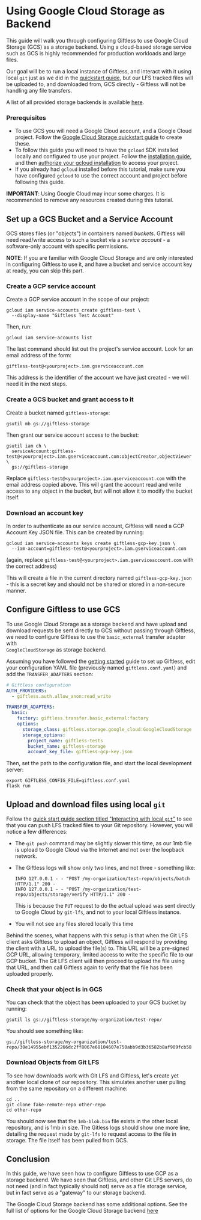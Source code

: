 Using Google Cloud Storage as Backend
=====================================
This guide will walk you through configuring Giftless to use Google Cloud Storage (GCS) as a storage backend. Using a 
cloud-based storage service such as GCS is highly recommended for production workloads and large files. 

Our goal will be to run a local instance of Giftless, and interact with it using local `git` just as we did in the
[quickstart guide](quickstart.md), but our LFS tracked files will be uploaded to, and downloaded from, GCS directly - 
Giftless will not be handling any file transfers.

A list of all provided storage backends is available [here](storage-backends.md). 

### Prerequisites

* To use GCS you will need a Google Cloud account, and a Google Cloud project.
Follow the [Google Cloud Storage quickstart guide](https://cloud.google.com/storage/docs/quickstart-console) to create
these.
* To follow this guide you will need to have the `gcloud` SDK installed locally and configured to use your project. 
Follow the [installation guide](https://cloud.google.com/sdk/docs/install), and then [authorize your gcloud 
  installation](https://cloud.google.com/sdk/docs/authorizing) to access your project.
* If you already had `gcloud` installed before this tutorial, make sure you have configured `gcloud` to 
use the correct account and project before following this guide. 

**IMPORTANT**: Using Google Cloud may incur some charges. It is recommended to remove any resources created during
this tutorial. 

## Set up a GCS Bucket and a Service Account
GCS stores files (or "objects") in containers named *buckets*. Giftless will need read/write access to such a bucket via
a *service account* - a software-only account with specific permissions. 

**NOTE**: If you are familiar with Google Cloud Storage and are only interested in configuring Giftless to use it, and
have a bucket and service account key at ready, you can skip this part. 

### Create a GCP service account
Create a GCP service account in the scope of our project:

```shell
gcloud iam service-accounts create giftless-test \
  --display-name "Giftless Test Account"
```
Then, run:
```shell
gcloud iam service-accounts list 
```

The last command should list out the project's service account. Look for an email address 
of the form:

    giftless-test@<yourproject>.iam.gserviceaccount.com 

This address is the identifier of the account we have just created - we will need it in the next steps. 

### Create a GCS bucket and grant access to it
Create a bucket named `giftless-storage`:

```shell
gsutil mb gs://giftless-storage 
```

Then grant our service account access to the bucket:

```shell
gsutil iam ch \
  serviceAccount:giftless-test@<yourproject>.iam.gserviceaccount.com:objectCreator,objectViewer \
  gs://giftless-storage
```

Replace `giftless-test@<yourproject>.iam.gserviceaccount.com` with the email address copied above. This will grant 
the account read and write access to any object in the bucket, but will not allow it to modify the bucket itself. 

### Download an account key
In order to authenticate as our service account, Giftless will need a GCP Account Key JSON file. This can be created
by running:

```shell
gcloud iam service-accounts keys create giftless-gcp-key.json \
  --iam-account=giftless-test@<yourproject>.iam.gserviceaccount.com
```

(again, replace `giftless-test@<yourproject>.iam.gserviceaccount.com` with the correct address)

This will create a file in the current directory named `giftless-gcp-key.json` - this is a secret key and should not be
shared or stored in a non-secure manner.  

## Configure Giftless to use GCS

To use Google Cloud Storage as a storage backend and have upload and download requests be sent directly to GCS without
passing through Giftless, we need to configure Giftless to use the `basic_external` transfer adapter with  
`GoogleCloudStorage` as storage backend.

Assuming you have followed the [getting started](quickstart.md) guide to set up Giftless, edit your configuration 
YAML file (previously named `giftless.conf.yaml`) and add the `TRANSFER_ADAPTERS` section:

```yaml
# Giftless configuration
AUTH_PROVIDERS:
  - giftless.auth.allow_anon:read_write

TRANSFER_ADAPTERS:
  basic:
    factory: giftless.transfer.basic_external:factory
    options:
      storage_class: giftless.storage.google_cloud:GoogleCloudStorage
      storage_options:
        project_name: giftless-tests
        bucket_name: giftless-storage
        account_key_file: giftless-gcp-key.json
```
Then, set the path to the configuration file, and start the local development server:

```shell
export GIFTLESS_CONFIG_FILE=giftless.conf.yaml
flask run
```

## Upload and download files using local `git`

Follow the [quick start guide section titled "Interacting with local `git`"](quickstart.md#interacting-with-local-git)
to see that you can push LFS tracked files to your Git repository. However, you will notice a few differences: 

* The `git push` command may be slightly slower this time, as our 1mb file is upload to Google Cloud via the Internet 
  and not over the loopback network.
* The Giftless logs will show only two lines, and not three - something like:
    
      INFO 127.0.0.1 - - "POST /my-organization/test-repo/objects/batch HTTP/1.1" 200 -
      INFO 127.0.0.1 - - "POST /my-organization/test-repo/objects/storage/verify HTTP/1.1" 200 -
  
  This is because the `PUT` request to do the actual upload was sent directly to Google Cloud by `git-lfs`, and not to
  your local Giftless instance. 
* You will not see any files stored locally this time

Behind the scenes, what happens with this setup is that when the Git LFS client asks Giftless to upload an object, 
Giftless will respond by providing the client with a URL to upload the file(s) to. This URL will be a pre-signed GCP 
URL, allowing temporary, limited access to write the specific file to our GCP bucket. The Git LFS client will then 
proceed to upload the file using that URL, and then call Giftless again to verify that the file has been uploaded 
properly. 

### Check that your object is in GCS
You can check that the object has been uploaded to your GCS bucket by running: 

```shell
gsutil ls gs://giftless-storage/my-organization/test-repo/
```
You should see something like:
```shell
gs://giftless-storage/my-organization/test-repo/30e14955ebf1352266dc2ff8067e68104607e750abb9d3b36582b8af909fcb58
```

### Download Objects from Git LFS
To see how downloads work with Git LFS and Giftless, let's create yet another local clone of our repository. This 
simulates another user pulling from the same repository on a different machine:

```shell
cd ..
git clone fake-remote-repo other-repo
cd other-repo
```

You should now see that the `1mb-blob.bin` file exists in the other local repository, and is 1mb in size. The Gitless
logs should show one more line, detailing the request made by `git-lfs` to request access to the file in storage. The
file itself has been pulled from GCS. 

## Conclusion
In this guide, we have seen how to configure Giftless to use GCP as a storage backend. We have seen that Giftless, and
other Git LFS servers, do not need (and in fact typically should not) serve as a file storage service, but in fact 
serve as a "gateway" to our storage backend. 

The Google Cloud Storage backend has some additional options. See the full list of options for the Google Cloud 
Storage backend [here](storage-backends.md#google-cloud-storage)

